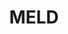 ---
blog: https://medium.com/meld-labs
codehost: https://github.com/MELD-labs
linkedin: https://linkedin.com/company/meld-defi
logohandle: meld
sort: meld
title: MELD
twitter: https://x.com/MELD_Defi
website: https://www.meld.com/
youtube: https://youtube.com/@MELD
---